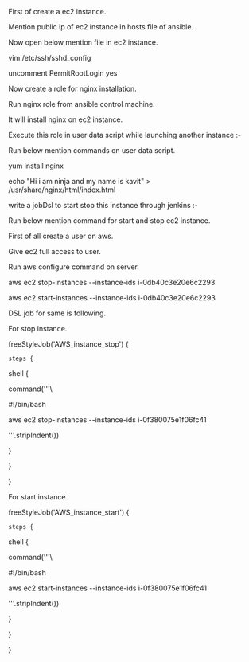 First of create a ec2 instance.

Mention public ip of ec2 instance in hosts file of ansible.

Now open below mention file in ec2 instance.

vim /etc/ssh/sshd\_config

uncomment PermitRootLogin yes

Now create a role for nginx installation.

Run nginx role from ansible control machine.

It will install nginx on ec2 instance.



Execute this role in user data script while launching another instance :-

Run below mention commands on user data script.

yum install nginx

echo &quot;Hi i am ninja and my name is kavit&quot; &gt; /usr/share/nginx/html/index.html

write a jobDsl to start stop this instance through jenkins :-

Run below mention command for start and stop ec2 instance.

First of all create a user on aws.

Give ec2 full access to user.

Run aws configure command on server.

aws ec2 stop-instances --instance-ids i-0db40c3e20e6c2293

aws ec2 start-instances --instance-ids i-0db40c3e20e6c2293



DSL job for same is following.

For stop instance.

freeStyleJob(&#39;AWS\_instance\_stop&#39;) {

    steps {

  shell {

command(&#39;&#39;&#39;\

#!/bin/bash

aws ec2 stop-instances --instance-ids i-0f380075e1f06fc41

&#39;&#39;&#39;.stripIndent())

}

  }

}

For start instance.

freeStyleJob(&#39;AWS\_instance\_start&#39;) {

    steps {

  shell {

command(&#39;&#39;&#39;\

#!/bin/bash

aws ec2 start-instances --instance-ids i-0f380075e1f06fc41

&#39;&#39;&#39;.stripIndent())

}

  }

}
